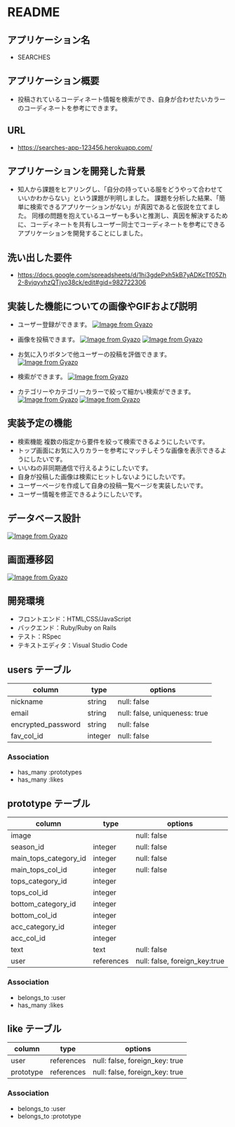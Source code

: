 # README

## アプリケーション名
- SEARCHES

## アプリケーション概要
- 投稿されているコーディネート情報を検索ができ、自身が合わせたいカラーのコーディネートを参考にできます。

## URL
- https://searches-app-123456.herokuapp.com/

## アプリケーションを開発した背景
- 知人から課題をヒアリングし、「自分の持っている服をどうやって合わせていいかわからない」という課題が判明しました。
課題を分析した結果、「簡単に検索できるアプリケーションがない」が真因であると仮説を立てました。
同様の問題を抱えているユーザーも多いと推測し、真因を解決するために、コーディネートを共有しユーザー同士でコーディネートを参考にできるアプリケーションを開発することにしました。

## 洗い出した要件
- https://docs.google.com/spreadsheets/d/1hi3gdePxh5kB7yADKcTf05Zh2-8vjqyvhzQTjyo38ck/edit#gid=982722306

## 実装した機能についての画像やGIFおよび説明
- ユーザー登録ができます。
[![Image from Gyazo](https://i.gyazo.com/4133f35d2ec48871927084982d378d00.gif)](https://gyazo.com/4133f35d2ec48871927084982d378d00)

- 画像を投稿できます。
[![Image from Gyazo](https://i.gyazo.com/c70bcd3e7734802ad97bb1ad51fb7be0.gif)](https://gyazo.com/c70bcd3e7734802ad97bb1ad51fb7be0)
[![Image from Gyazo](https://i.gyazo.com/62bdc40883595585742ac86702426fb5.gif)](https://gyazo.com/62bdc40883595585742ac86702426fb5)

- お気に入りボタンで他ユーザーの投稿を評価できます。
[![Image from Gyazo](https://i.gyazo.com/cfdd42b0886614c20f8cb3a7ad28e51f.gif)](https://gyazo.com/cfdd42b0886614c20f8cb3a7ad28e51f)

- 検索ができます。
[![Image from Gyazo](https://i.gyazo.com/61ece15d6c810d74c7949228e01451e4.gif)](https://gyazo.com/61ece15d6c810d74c7949228e01451e4)

- カテゴリーやカテゴリーカラーで絞って細かい検索ができます。
[![Image from Gyazo](https://i.gyazo.com/e310c7e65c066c1919c4796877557c8f.gif)](https://gyazo.com/e310c7e65c066c1919c4796877557c8f)
[![Image from Gyazo](https://i.gyazo.com/d30172187c7cc874b978d7a02eaec445.gif)](https://gyazo.com/d30172187c7cc874b978d7a02eaec445)


## 実装予定の機能
- 検索機能
複数の指定から要件を絞って検索できるようにしたいです。
- トップ画面にお気に入りカラーを参考にマッチしそうな画像を表示できるようにしたいです。
- いいねの非同期通信で行えるようにしたいです。
- 自身が投稿した画像は検索にヒットしないようにしたいです。
- ユーザーページを作成して自身の投稿一覧ページを実装したいです。
- ユーザー情報を修正できるようにしたいです。


## データベース設計
[![Image from Gyazo](https://i.gyazo.com/c94051dc41487fcd42f08b8968ad59c1.png)](https://gyazo.com/c94051dc41487fcd42f08b8968ad59c1)

## 画面遷移図
[![Image from Gyazo](https://i.gyazo.com/c428154735e5e242d1e9dd647fab7d22.png)](https://gyazo.com/c428154735e5e242d1e9dd647fab7d22)

## 開発環境
- フロントエンド：HTML,CSS/JavaScript
- バックエンド：Ruby/Ruby on Rails
- テスト：RSpec
- テキストエディタ：Visual Studio Code

## users テーブル

| column             | type       | options                       |
| ------------------ | ---------- | ----------------------------- |
| nickname           | string     | null: false                   |
| email              | string     | null: false, uniqueness: true |
| encrypted_password | string     | null: false                   |
| fav_col_id         | integer    | null: false                   |

### Association
- has_many :prototypes
- has_many :likes

## prototype テーブル

| column                | type       | options                       |
| --------------------- | ---------- | ----------------------------- |
| image                 |            | null: false                   |
| season_id             | integer    | null: false                   |
| main_tops_category_id | integer    | null: false                   |
| main_tops_col_id      | integer    | null: false                   |
| tops_category_id      | integer    |                               |
| tops_col_id           | integer    |                               |
| bottom_category_id    | integer    |                               |
| bottom_col_id         | integer    |                               |
| acc_category_id       | integer    |                               |
| acc_col_id            | integer    |                               |
| text                  | text       | null: false                   |
| user                  | references | null: false, foreign_key:true |

### Association
- belongs_to :user
- has_many   :likes

## like テーブル

| column            | type       | options                        |
| ----------------- | ---------- | ------------------------------ |
| user              | references | null: false, foreign_key: true |
| prototype         | references | null: false, foreign_key: true |

### Association
- belongs_to :user
- belongs_to :prototype
